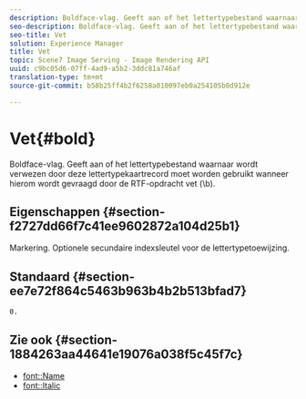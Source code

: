 ```yaml
---
description: Boldface-vlag. Geeft aan of het lettertypebestand waarnaar wordt verwezen door deze lettertypekaartrecord moet worden gebruikt wanneer hierom wordt gevraagd door de RTF-opdracht vet (\b).
seo-description: Boldface-vlag. Geeft aan of het lettertypebestand waarnaar wordt verwezen door deze lettertypekaartrecord moet worden gebruikt wanneer hierom wordt gevraagd door de RTF-opdracht vet (\b).
seo-title: Vet
solution: Experience Manager
title: Vet
topic: Scene7 Image Serving - Image Rendering API
uuid: c9bc05d6-07ff-4ad9-a5b2-3ddc81a746af
translation-type: tm+mt
source-git-commit: b58b25ff4b2f6258a010097eb0a254105b0d912e

---
```



# Vet{#bold}

Boldface-vlag. Geeft aan of het lettertypebestand waarnaar wordt verwezen door deze lettertypekaartrecord moet worden gebruikt wanneer hierom wordt gevraagd door de RTF-opdracht vet (\b).

## Eigenschappen {#section-f2727dd66f7c41ee9602872a104d25b1}

Markering. Optionele secundaire indexsleutel voor de lettertypetoewijzing.

## Standaard {#section-ee7e72f864c5463b963b4b2b513bfad7}

`0.`

## Zie ook {#section-1884263aa44641e19076a038f5c45f7c}

* [font::Name](r-name-font.md#reference_C55889877DC54AABB60734DCDE86EE76)
* [font::Italic](../../../../../is-api/image-catalog/image-serving-api-ref/c-image-catalog-reference/c-font-map-reference/r-italic-font.md#reference-dc04a532b34a41af81b0b9644acfaad6)

